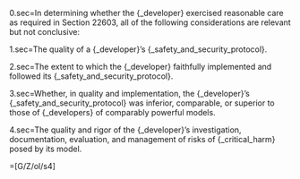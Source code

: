 0.sec=In determining whether the {_developer} exercised reasonable care as required in Section 22603, all of the following considerations are relevant but not conclusive:

1.sec=The quality of a {_developer}’s {_safety_and_security_protocol}.

2.sec=The extent to which the {_developer} faithfully implemented and followed its {_safety_and_security_protocol}.

3.sec=Whether, in quality and implementation, the {_developer}’s {_safety_and_security_protocol} was inferior, comparable, or superior to those of {_developers} of comparably powerful models.

4.sec=The quality and rigor of the {_developer}’s investigation, documentation, evaluation, and management of risks of {_critical_harm} posed by its model.

=[G/Z/ol/s4]
